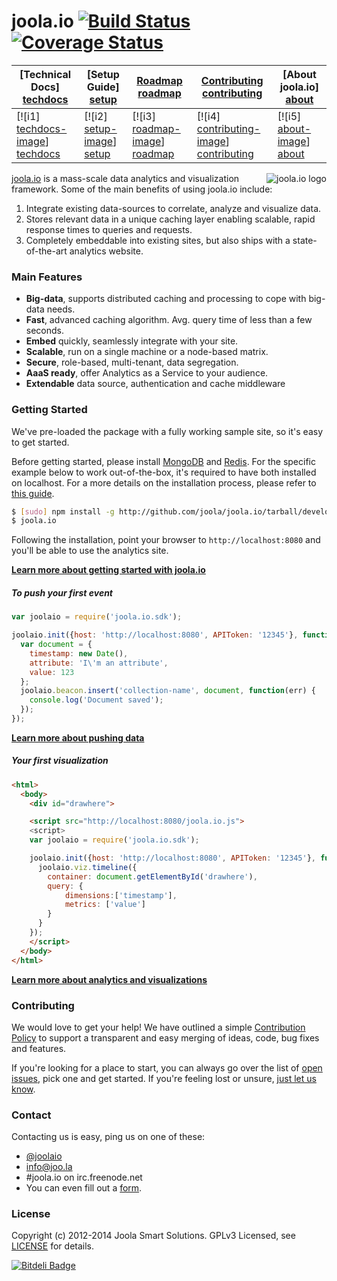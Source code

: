 # joola.io [![Build Status][3]][4] [![Coverage Status][1]][2]

| **[Technical Docs] [techdocs]**     | **[Setup Guide] [setup]**     | **[Roadmap] [roadmap]**           | **[Contributing] [contributing]**           | **[About joola.io] [about]**     |
|-------------------------------------|-------------------------------|-----------------------------------|---------------------------------------------|-------------------------------------|
| [![i1] [techdocs-image]] [techdocs] | [![i2] [setup-image]] [setup] | [![i3] [roadmap-image]] [roadmap] | [![i4] [contributing-image]] [contributing] | [![i5] [about-image]] [about] |

<img src="http://i.imgur.com/Kx6l8s3.png" alt="joola.io logo" title="joola.io" align="right" />

[joola.io][22] is a mass-scale data analytics and visualization framework. Some of the main benefits of using joola.io include:

1. Integrate existing data-sources to correlate, analyze and visualize data.
2. Stores relevant data in a unique caching layer enabling scalable, rapid response times to queries and requests.
3. Completely embeddable into existing sites, but also ships with a state-of-the-art analytics website.

### Main Features

- **Big-data**, supports distributed caching and processing to cope with big-data needs.
- **Fast**, advanced caching algorithm. Avg. query time of less than a few seconds.
- **Embed** quickly, seamlessly integrate with your site.
- **Scalable**, run on a single machine or a node-based matrix.
- **Secure**, role-based, multi-tenant, data segregation.
- **AaaS ready**, offer Analytics as a Service to your audience.
- **Extendable** data source, authentication and cache middleware

### Getting Started
We've pre-loaded the package with a fully working sample site, so it's easy to get started.

Before getting started, please install [MongoDB](http://mongodb.org) and [Redis](http://redis.io). For the specific example below to work out-of-the-box, it's required to have both installed on localhost.
 For a more details on the installation process, please refer to [this guide](http://github.com/joola/joola.io/wiki/install-joola.io).

```bash
$ [sudo] npm install -g http://github.com/joola/joola.io/tarball/develop
$ joola.io
```

Following the installation, point your browser to `http://localhost:8080` and you'll be able to use the analytics site.

[**Learn more about getting started with joola.io**](http://github.com/joola/joola.io/wiki/technical-documentation)

##### To push your first event
```js
var joolaio = require('joola.io.sdk');

joolaio.init({host: 'http://localhost:8080', APIToken: '12345'}, function(err) {
  var document = {
    timestamp: new Date(),
    attribute: 'I\'m an attribute',
    value: 123
  };
  joolaio.beacon.insert('collection-name', document, function(err) { 
    console.log('Document saved');
  });
});
```

[**Learn more about pushing data**](http://github.com/joola/joola.io/wiki/pushing-data)

##### Your first visualization
```html
<html>
  <body>
    <div id="drawhere">

    <script src="http://localhost:8080/joola.io.js">
    <script>
    var joolaio = require('joola.io.sdk');

    joolaio.init({host: 'http://localhost:8080', APIToken: '12345'}, function(err) {
      joolaio.viz.timeline({
      	container: document.getElementById('drawhere'),
      	query: {
      		dimensions:['timestamp'],
      		metrics: ['value']
      	}
      }
    });
    </script>
  </body>
</html>
```

[**Learn more about analytics and visualizations**](http://github.com/joola/joola.io/wiki/analytics-and-visualizations)

### Contributing
We would love to get your help! We have outlined a simple [Contribution Policy][18] to support a transparent and easy merging
of ideas, code, bug fixes and features.

If you're looking for a place to start, you can always go over the list of [open issues][17], pick one and get started.
If you're feeling lost or unsure, [just let us know](#Contact).

### Contact
Contacting us is easy, ping us on one of these:

- [@joolaio][19]
- [info@joo.la][20]
- \#joola.io on irc.freenode.net
- You can even fill out a [form][21].

### License
Copyright (c) 2012-2014 Joola Smart Solutions. GPLv3 Licensed, see [LICENSE][24] for details.


[1]: https://coveralls.io/repos/joola/joola.io/badge.png?branch=develop
[2]: https://coveralls.io/r/joola/joola.io?branch=develop
[3]: https://travis-ci.org/joola/joola.io.png?branch=develop
[4]: https://travis-ci.org/joola/joola.io?branch=develop
[5]: https://david-dm.org/joola/joola.io.png
[6]: https://david-dm.org/joola/joola.io
[7]: https://david-dm.org/joola/joola.io/dev-status.png
[8]: https://david-dm.org/joola/joola.io#info=devDependencies
[9]: https://github.com/joola/joola.io.engine
[10]: https://github.com/joola/joola.io.analytics
[11]: https://github.com/joola/joola.io.sdk
[12]: https://github.com/joola/joola.io.config
[13]: https://github.com/joola/joola.io.logger
[14]: https://github.com/joola/joola.io
[15]: http://nodejs.org
[16]: http://serverfault.com/
[17]: http://https://joolatech.atlassian.net/browse/JARVIS
[18]: https://github.com/joola/joola.io/blob/master/CONTRIBUTING.md
[19]: http://twitter.com/joolaio
[20]: mailto://info@joo.la
[21]: http://joo.la/#contact
[22]: http://joola.io/
[23]: http://ci.joo.la
[24]: https://github.com/joola/joola.io/blob/master/LICENSE.md
[25]: https://joolatech.atlassian.net/wiki/display/JAD/Welcome
[26]: https://joolatech.atlassian.net/wiki/display/JAD/Getting+Started
[27]: https://joolatech.atlassian.net/wiki/display/JAD/Installing+joola.io
[28]: https://joolatech.atlassian.net/wiki/display/JAD/Developers
[29]: https://joolatech.atlassian.net/wiki/display/JAD/Developers/Coding+Guidelines

[architecture-doc]: https://github.com/joola/joola.io/wiki/Technical-architecture
[talk-to-us]: https://github.com/joola/joola.io/wiki/Talk-to-us

[about-image]: https://github.com/joola/joola.io/wiki/images/about.png
[techdocs-image]: https://github.com/joola/joola.io/wiki/images/techdocs.png
[setup-image]: https://github.com/joola/joola.io/wiki/images/setup.png
[roadmap-image]: https://github.com/joola/joola.io/wiki/images/roadmap.png
[contributing-image]: https://github.com/joola/joola.io/wiki/images/contributing.png

[about]: https://github.com/joola/joola.io/wiki/joola.io-overview
[techdocs]: https://github.com/joola/joola.io/wiki/Technical-documentation
[setup]: https://github.com/joola/joola.io/wiki/Setting-up-joola.io
[roadmap]: https://github.com/joola/joola.io/wiki/Product-roadmap
[contributing]: https://github.com/joola/joola.io/wiki/Contributing

[![Bitdeli Badge](https://d2weczhvl823v0.cloudfront.net/joola/joola.io/trend.png)](https://bitdeli.com/free "Bitdeli Badge")